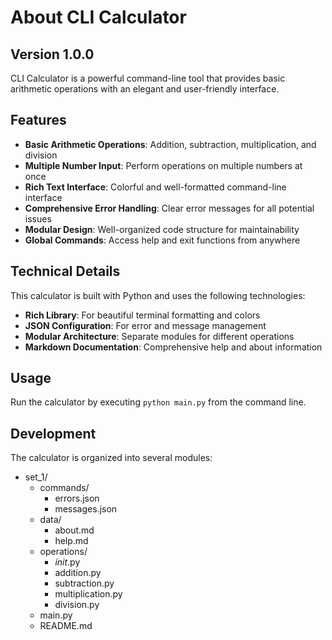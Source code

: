 # About CLI Calculator

## Version 1.0.0

CLI Calculator is a powerful command-line tool that provides basic arithmetic operations with an elegant and user-friendly interface.

## Features

- **Basic Arithmetic Operations**: Addition, subtraction, multiplication, and division
- **Multiple Number Input**: Perform operations on multiple numbers at once
- **Rich Text Interface**: Colorful and well-formatted command-line interface
- **Comprehensive Error Handling**: Clear error messages for all potential issues
- **Modular Design**: Well-organized code structure for maintainability
- **Global Commands**: Access help and exit functions from anywhere

## Technical Details

This calculator is built with Python and uses the following technologies:

- **Rich Library**: For beautiful terminal formatting and colors
- **JSON Configuration**: For error and message management
- **Modular Architecture**: Separate modules for different operations
- **Markdown Documentation**: Comprehensive help and about information

## Usage

Run the calculator by executing `python main.py` from the command line.

## Development

The calculator is organized into several modules:

  - set_1/
    - commands/
      - errors.json
      - messages.json
    - data/
      - about.md
      - help.md
    - operations/
      - _init_.py
      - addition.py
      - subtraction.py
      - multiplication.py
      - division.py
    - main.py
    - README.md
